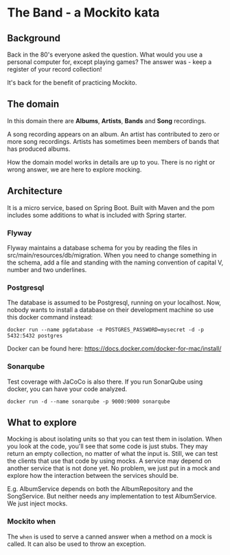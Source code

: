 # The Band - a Mockito kata

## Background
Back in the 80's everyone asked the question. What would you use a personal computer for, except playing games?
The answer was - keep a register of your record collection!

It's back for the benefit of practicing Mockito.

## The domain
In this domain there are **Albums**, **Artists**, **Bands** and **Song** recordings.

A song recording appears on an album. An artist has contributed to zero or more 
song recordings. Artists has sometimes been members of bands that has
produced albums.

How the domain model works in details are up to you. 
There is no right or wrong answer, we are here to
explore mocking.

## Architecture

It is a micro service, based on Spring Boot.
Built with Maven and the pom includes some additions to 
what is included with Spring starter. 

### Flyway
Flyway maintains a database schema for you by reading the files in
src/main/resources/db/migration. When you need to change something
in the schema, add a file and standing with the naming convention of capital
V, number and two underlines.

### Postgresql
The database is assumed to be Postgresql, running on your localhost. Now, nobody
wants to install a database on their development machine so use this docker command
instead:

`docker run --name pgdatabase -e POSTGRES_PASSWORD=mysecret -d -p 5432:5432 postgres
`

Docker can be found here: https://docs.docker.com/docker-for-mac/install/

### Sonarqube
Test coverage with JaCoCo is also there. If you run SonarQube using docker, 
you can have your code analyzed.

`docker run -d --name sonarqube -p 9000:9000 sonarqube`

## What to explore

Mocking is about isolating units so that you can test them in isolation. When you look at the code, you'll see
that some code is just stubs. They may return an empty collection, no matter of what the input is.
Still, we can test the clients that use that code by using mocks. A service may depend on another service
that is not done yet. No problem, we just put in a mock and explore how the interaction between the services
should be.

E.g. AlbumService depends on both the AlbumRepository and the SongService. But neither needs any implementation
to test AlbumService. We just inject mocks. 

### Mockito when
The `when` is used to serve a canned answer when a method on a mock is called. It can also be used to throw an
exception. 